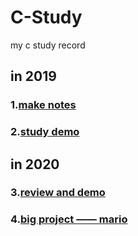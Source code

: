 # C-Study
my c study record

## in 2019
### 1.[make notes](./1/README.md)

### 2.[study demo](./2/README.md)

## in 2020 

### 3.[review and demo](./3/README.md)

### 4.[big project —— mario](./4/README.md)

